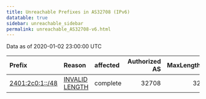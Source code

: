 ```yaml
---
title: Unreachable Prefixes in AS32708 (IPv6)
datatable: true
sidebar: unreachable_sidebar
permalink: unreachable_AS32708-v6.html
---
```


Data as of 2020-01-02 23:00:00 UTC


<div class="datatable-begin"></div>

| Prefix                                                   | Reason                                                                                                    | affected   |   Authorized AS |   MaxLength | Anchor                                       |   unreachable /48s |
|:---------------------------------------------------------|:----------------------------------------------------------------------------------------------------------|:-----------|----------------:|------------:|:---------------------------------------------|-------------------:|
| [2401:2c0:1::/48](https://stat.ripe.net/2401:2c0:1::/48) | [INVALID LENGTH](https://rpki-validator.ripe.net/announcement-preview?asn=AS32708&prefix=2401:2c0:1::/48) | complete   |           32708 |          32 | [APNIC](unreachable_APNIC_RPKI_Root-v6.html) |                  1 |

<div class="datatable-end"></div>